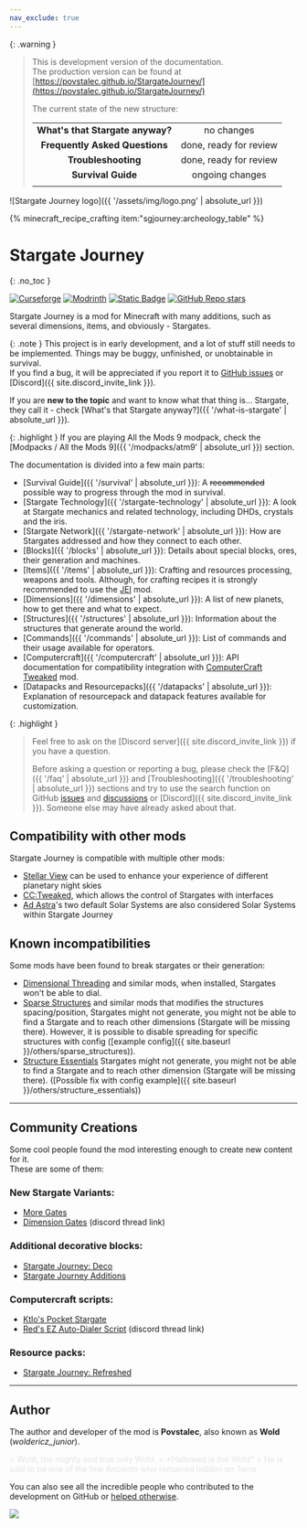 ```yaml
---
nav_exclude: true
---
```


{: .warning }
> This is development version of the documentation.  
> The production version can be found at [https://povstalec.github.io/StargateJourney/](https://povstalec.github.io/StargateJourney/)
> 
> The current state of the new structure:  
> 
> |                                    |                        |
> |:----------------------------------:|:----------------------:|
> |  **What's that Stargate anyway?**  |       no changes       |
> |   **Frequently Asked Questions**   | done, ready for review |
> |        **Troubleshooting**         | done, ready for review |
> |         **Survival Guide**         |    ongoing changes     |
> |                                    |                        |
>

<div class="text-center" markdown="block">

![Stargate Journey logo]({{ '/assets/img/logo.png' | absolute_url }})

{% minecraft_recipe_crafting item:"sgjourney:archeology_table" %}

# Stargate Journey
{: .no_toc }

<div style="display: none">
    <p>// Lets call this an easter egg</p>
    <p>Did you ever hear the tragedy of Darth Plagueis The Wise? I thought not.</p>
    <p>It’s not a story the Jedi would tell you. It’s a Sith legend.</p>
    <p>Darth Plagueis was a Dark Lord of the Sith, so powerful and so wise he could use the Force to influence the midichlorians to create life…</p>
    <p>He had such a knowledge of the dark side that he could even keep the ones he cared about from dying.</p>
    <p>The dark side of the Force is a pathway to many abilities some consider to be unnatural.</p>
    <p>He became so powerful… the only thing he was afraid of was losing his power, which eventually, of course, he did. Unfortunately, he taught his apprentice everything he knew, then his apprentice killed him in his sleep.</p>
    <p>Ironic. He could save others from death, but not himself..</p>
</div>

<a href="https://www.curseforge.com/minecraft/mc-mods/sgjourney" target="_blank"><img src="https://img.shields.io/curseforge/dt/689083?style=for-the-badge&logo=curseforge&color=626e7b" alt="Curseforge"></a>
<a href="https://modrinth.com/mod/sgjourney" target="_blank"><img src="https://img.shields.io/modrinth/dt/sgjourney?style=for-the-badge&logo=modrinth&color=626e7b" alt="Modrinth"></a>
<a href="{{ site.discord_invite_link }}" target="_blank"><img alt="Static Badge" src="https://img.shields.io/badge/Join_our_Discord_server-grey?style=for-the-badge&logo=discord" alt="Discord"></a>
<a href="https://github.com/Povstalec/StargateJourney" target="_blank"><img alt="GitHub Repo stars" src="https://img.shields.io/github/stars/Povstalec/StargateJourney?style=for-the-badge&logo=github&color=626e7b" alt="GitHub"></a>

Stargate Journey is a mod for Minecraft with many additions, such as several dimensions, items, and obviously - Stargates.

</div>

{: .note }
This project is in early development, and a lot of stuff still needs to be implemented.
Things may be buggy, unfinished, or unobtainable in survival.  
If you find a bug, it will be appreciated if you report it to 
[GitHub issues](https://github.com/Povstalec/StargateJourney/issues) or [Discord]({{ site.discord_invite_link }}).

If you are __new to the topic__ and want to know what that thing is...
Stargate, they call it - check [What's that Stargate anyway?]({{ '/what-is-stargate' | absolute_url }}).

{: .highlight }
If you are playing All the Mods 9 modpack, check the [Modpacks / All the Mods 9]({{ '/modpacks/atm9' | absolute_url }}) section.

The documentation is divided into a few main parts:
* [Survival Guide]({{ '/survival' | absolute_url }}): A ~~recommended~~ possible way to progress through the mod in survival.
* [Stargate Technology]({{ '/stargate-technology' | absolute_url }}): A look at Stargate mechanics and related technology, including DHDs, crystals and the iris.
* [Stargate Network]({{ '/stargate-network' | absolute_url }}): How are Stargates addressed and how they connect to each other.
* [Blocks]({{ '/blocks' | absolute_url }}): Details about special blocks, ores, their generation and machines.
* [Items]({{ '/items' | absolute_url }}): Crafting and resources processing, weapons and tools. Although, for crafting recipes it is strongly recommended to use the [JEI](https://www.curseforge.com/minecraft/mc-mods/jei) mod.
* [Dimensions]({{ '/dimensions' | absolute_url }}): A list of new planets, how to get there and what to expect.
* [Structures]({{ '/structures' | absolute_url }}): Information about the structures that generate around the world.
* [Commands]({{ '/commands' | absolute_url }}): List of commands and their usage available for operators.
* [Computercraft]({{ '/computercraft' | absolute_url }}): API documentation for compatibility integration with [ComputerCraft Tweaked](https://tweaked.cc/) mod.
* [Datapacks and Resourcepacks]({{ '/datapacks' | absolute_url }}): Explanation of resourcepack and datapack features available for customization.

{: .highlight }
> Feel free to ask on the [Discord server]({{ site.discord_invite_link }}) if you have a question.
> 
> Before asking a question or reporting a bug,
> please check the [F&Q]({{ '/faq' | absolute_url }}) and [Troubleshooting]({{ '/troubleshooting' | absolute_url }}) sections and try to use the search function on GitHub [issues](https://github.com/Povstalec/StargateJourney/issues) and [discussions](https://github.com/Povstalec/StargateJourney/discussions) or [Discord]({{ site.discord_invite_link }}).
> Someone else may have already asked about that.

## Compatibility with other mods
Stargate Journey is compatible with multiple other mods:
 - [Stellar View](https://www.curseforge.com/minecraft/mc-mods/stellarview) can be used to enhance your experience of different planetary night skies
 - [CC:Tweaked](https://tweaked.cc/), which allows the control of Stargates with interfaces
 - [Ad Astra](https://ad-astra.terrarium.wiki/ad-astra)'s two default Solar Systems are also considered Solar Systems within Stargate Journey

## Known incompatibilities
Some mods have been found to break stargates or their generation: 

- [Dimensional Threading](https://www.curseforge.com/minecraft/mc-mods/dimensional-threads) and similar mods, 
when installed, Stargates won't be able to dial.
- [Sparse Structures](https://modrinth.com/mod/sparsestructures) and similar mods that modifies the structures spacing/position, 
Stargates might not generate, 
you might not be able to find a Stargate and to reach other dimensions (Stargate will be missing there).
However, 
it is possible to disable spreading for specific structures with config ([example config]({{ site.baseurl }}/others/sparse_structures)).
- [Structure Essentials](https://www.curseforge.com/minecraft/mc-mods/structure-essentials-forge-fabric)
Stargates might not generate, you might not be able to find a Stargate and to reach other dimension (Stargate will be missing there).
([Possible fix with config example]({{ site.baseurl }}/others/structure_essentials))

___

## Community Creations
Some cool people found the mod interesting enough to create new content for it.  
These are some of them:

### New Stargate Variants:
   - [More Gates](https://www.curseforge.com/minecraft/mc-mods/more-gates-mod-ver)
   - [Dimension Gates](https://discord.com/channels/1011344665678708818/1200953359650263100) (discord thread link)

### Additional decorative blocks:
   - [Stargate Journey: Deco](https://www.curseforge.com/minecraft/mc-mods/stargate-journey-deco)
   - [Stargate Journey Additions](https://www.curseforge.com/minecraft/mc-mods/stargate-journey-additions)

### Computercraft scripts:
   - [Ktlo's Pocket Stargate](https://github.com/Ktlo/pocket-stargate)
   - [Red's EZ Auto-Dialer Script](https://discord.com/channels/1011344665678708818/1217131207532482662) (discord thread link)

### Resource packs:
   - [Stargate Journey: Refreshed](https://www.curseforge.com/minecraft/texture-packs/stargate-journey-refreshed)

___

## Author
The author and developer of the mod is **Povstalec**, also known as **Wold** (_woldericz_junior_).

<div markdown="block" style="opacity: 0.1">
> Wold, the mighty and true only Wold.  
> *Hallowed is the Wold*  
> He is said to be one of the few Ancients who remained hidden on Terra.
</div>

You can also see all the incredible people who contributed to the development on GitHub 
or [helped otherwise](https://github.com/Povstalec/StargateJourney/blob/main/CREDITS.txt).

<a href="https://github.com/Povstalec/StargateJourney/graphs/contributors" target="_blank">
  <img src="https://contrib.rocks/image?repo=Povstalec/StargateJourney"/>
</a>
